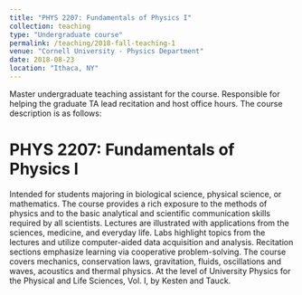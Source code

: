 ```yaml
---
title: "PHYS 2207: Fundamentals of Physics I"
collection: teaching
type: "Undergraduate course"
permalink: /teaching/2018-fall-teaching-1
venue: "Cornell University - Physics Department"
date: 2018-08-23
location: "Ithaca, NY"
---
```


Master undergraduate teaching assistant for the course. Responsible for helping the graduate TA lead recitation and host office hours. The course description is as follows:

PHYS 2207: Fundamentals of Physics I
======
Intended for students majoring in biological science, physical science, or mathematics. The course provides a rich exposure to the methods of physics and to the basic analytical and scientific communication skills required by all scientists. Lectures are illustrated with applications from the sciences, medicine, and everyday life. Labs highlight topics from the lectures and utilize computer-aided data acquisition and analysis. Recitation sections emphasize learning via cooperative problem-solving. The course covers mechanics, conservation laws, gravitation, fluids, oscillations and waves, acoustics and thermal physics. At the level of University Physics for the Physical and Life Sciences, Vol. I, by Kesten and Tauck.
